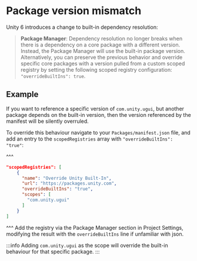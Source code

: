 # Package version mismatch
Unity 6 introduces a change to built-in dependency resolution:

> **Package Manager**: Dependency resolution no longer breaks when there is a dependency on a core package with a different version. Instead, the Package Manager will use the built-in package version.  
> Alternatively, you can preserve the previous behavior and override specific core packages with a version pulled from a custom scoped registry by setting the following scoped registry configuration: `"overrideBuiltIns": true`.

## Example
If you want to reference a specific version of `com.unity.ugui`, but another package depends on the built-in version, then the version referenced by the manifest will be silently overruled.

To override this behaviour navigate to your `Packages/manifest.json` file, and add an entry to the `scopedRegistries` array with `"overrideBuiltIns": "true"`:

^^^
```json
"scopedRegistries": [
    {
      "name": "Override Unity Built-In",
      "url": "https://packages.unity.com",
      "overrideBuiltIns": "true",
      "scopes": [
        "com.unity.ugui"
      ]
    }
]
```
^^^ Add the registry via the Package Manager section in Project Settings, modifying the result with the `overrideBuiltIns` line if unfamiliar with json.

:::info
Adding `com.unity.ugui` as the scope will override the built-in behaviour for that specific package.
:::
